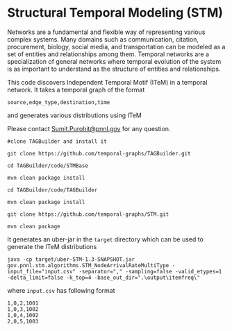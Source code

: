 # Structural Temporal Modeling (STM)
Networks are a fundamental and flexible way of representing various complex systems. 
Many domains such as communication, citation, procurement, biology, social media, and transportation 
can be modeled as a set of entities and relationships among them. 
Temporal networks are a specialization of general networks where temporal evolution of the system is as important to 
understand as the structure of entities and relationships. 

This code discovers Independent Temporal Motif (ITeM) in a temporal network. It takes a temporal graph of the format 
```
source,edge_type,destination,time
```
and generates various distributions using ITeM

Please contact Sumit.Purohit@pnnl.gov for any question.

```
#clone TAGBuilder and install it

git clone https://github.com/temporal-graphs/TAGBuilder.git

cd TAGBuilder/code/STMBase

mvn clean package install

cd TAGBuilder/code/TAGBuilder

mvn clean package install

git clone https://github.com/temporal-graphs/STM.git

mvn clean package
```
It generates an uber-jar in the `target` directory which can be used to generate the ITeM distributions
```
java -cp target/uber-STM-1.3-SNAPSHOT.jar gov.pnnl.stm.algorithms.STM_NodeArrivalRateMultiType -input_file="input.csv" -separator="," -sampling=false -valid_etypes=1 -delta_limit=false -k_top=4 -base_out_dir=".\output\itemfreq\"
```
where `input.csv` has following format
```
1,0,2,1001
1,0,3,1002
1,0,4,1002
2,0,5,1003
```
